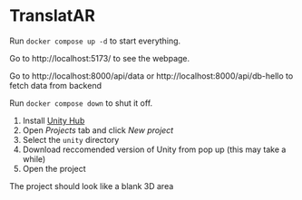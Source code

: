 # TranslatAR

Run `docker compose up -d` to start everything.

Go to http://localhost:5173/ to see the webpage.

Go to http://localhost:8000/api/data or http://localhost:8000/api/db-hello to fetch data from backend

Run `docker compose down` to shut it off.

1. Install [Unity Hub](https://docs.unity3d.com/hub/manual/InstallHub.html)
2. Open *Projects* tab and click *New project*
3. Select the `unity` directory
4. Download reccomended version of Unity from pop up (this may take a while)
5. Open the project

The project should look like a blank 3D area